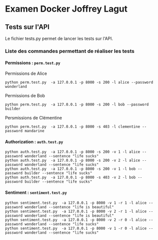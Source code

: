 # Examen Docker Joffrey Lagut

## Tests sur l'API

Le fichier tests.py permet de lancer les tests sur l'API.

### Liste des commandes permettant de réaliser les tests

#### Permissions : `perm.test.py`

Permissions de Alice
```shell
python perm.test.py  -a 127.0.0.1 -p 8000 -s 200 -l alice --password wonderland
```

Permissions de Bob
```shell
python perm.test.py  -a 127.0.0.1 -p 8000 -s 200 -l bob --password builder
```

Persmissions de Clémentine
```shell
python perm.test.py  -a 127.0.0.1 -p 8000 -s 403 -l clementine --password mandarine
```

#### Authorization : `auth.test.py`
```shell
python auth.test.py  -a 127.0.0.1 -p 8000 -s 200 -v 1 -l alice --password wonderland --sentence "life sucks"
python auth.test.py  -a 127.0.0.1 -p 8000 -s 200 -v 2 -l alice --password wonderland --sentence "life sucks"
python auth.test.py  -a 127.0.0.1 -p 8000 -s 200 -v 1 -l bob --password builder --sentence "life sucks"
python auth.test.py  -a 127.0.0.1 -p 8000 -s 403 -v 2 -l bob --password builder --sentence "life sucks"
```

#### Sentiment : `sentiment.test.py`

```sheel
python sentiment.test.py  -a 127.0.0.1 -p 8000 -v 1 -r 1 -l alice --password wonderland --sentence "life is beautiful"
python sentiment.test.py  -a 127.0.0.1 -p 8000 -v 2 -r 1 -l alice --password wonderland --sentence "life is beautiful"
python sentiment.test.py  -a 127.0.0.1 -p 8000 -v 2 -r 0 -l alice --password wonderland --sentence "life sucks"
python sentiment.test.py  -a 127.0.0.1 -p 8000 -v 1 -r 0 -l alice --password wonderland --sentence "life sucks"
```
